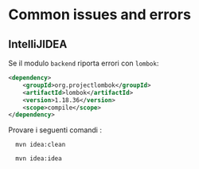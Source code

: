 # Common issues and errors
## IntelliJIDEA
Se il modulo `backend` riporta errori con `lombok`:
```xml
<dependency>
    <groupId>org.projectlombok</groupId>
    <artifactId>lombok</artifactId>
    <version>1.18.36</version>
    <scope>compile</scope>
</dependency>
```

Provare i seguenti comandi :
```shell
  mvn idea:clean
```
```shell
  mvn idea:idea
```






